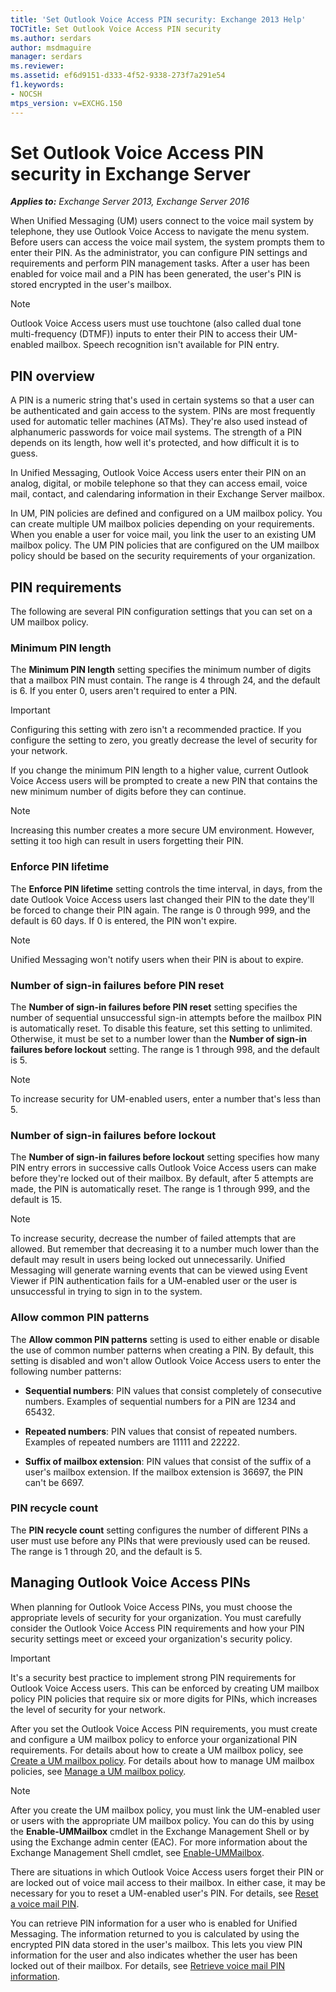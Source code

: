 ```yaml
---
title: 'Set Outlook Voice Access PIN security: Exchange 2013 Help'
TOCTitle: Set Outlook Voice Access PIN security
ms.author: serdars
author: msdmaguire
manager: serdars
ms.reviewer:
ms.assetid: ef6d9151-d333-4f52-9338-273f7a291e54
f1.keywords:
- NOCSH
mtps_version: v=EXCHG.150
---
```


# Set Outlook Voice Access PIN security in Exchange Server

_**Applies to:** Exchange Server 2013, Exchange Server 2016_

When Unified Messaging (UM) users connect to the voice mail system by telephone, they use Outlook Voice Access to navigate the menu system. Before users can access the voice mail system, the system prompts them to enter their PIN. As the administrator, you can configure PIN settings and requirements and perform PIN management tasks. After a user has been enabled for voice mail and a PIN has been generated, the user's PIN is stored encrypted in the user's mailbox.

> [!NOTE]
> Outlook Voice Access users must use touchtone (also called dual tone multi-frequency (DTMF)) inputs to enter their PIN to access their UM-enabled mailbox. Speech recognition isn't available for PIN entry.

## PIN overview
<a name="Overview"> </a>

A PIN is a numeric string that's used in certain systems so that a user can be authenticated and gain access to the system. PINs are most frequently used for automatic teller machines (ATMs). They're also used instead of alphanumeric passwords for voice mail systems. The strength of a PIN depends on its length, how well it's protected, and how difficult it is to guess.

 In Unified Messaging, Outlook Voice Access users enter their PIN on an analog, digital, or mobile telephone so that they can access email, voice mail, contact, and calendaring information in their Exchange Server mailbox.

In UM, PIN policies are defined and configured on a UM mailbox policy. You can create multiple UM mailbox policies depending on your requirements. When you enable a user for voice mail, you link the user to an existing UM mailbox policy. The UM PIN policies that are configured on the UM mailbox policy should be based on the security requirements of your organization.

## PIN requirements
<a name="Requirements"> </a>

The following are several PIN configuration settings that you can set on a UM mailbox policy.

### Minimum PIN length

The **Minimum PIN length** setting specifies the minimum number of digits that a mailbox PIN must contain. The range is 4 through 24, and the default is 6. If you enter 0, users aren't required to enter a PIN.

> [!IMPORTANT]
> Configuring this setting with zero isn't a recommended practice. If you configure the setting to zero, you greatly decrease the level of security for your network.

If you change the minimum PIN length to a higher value, current Outlook Voice Access users will be prompted to create a new PIN that contains the new minimum number of digits before they can continue.

> [!NOTE]
> Increasing this number creates a more secure UM environment. However, setting it too high can result in users forgetting their PIN.

### Enforce PIN lifetime

The **Enforce PIN lifetime** setting controls the time interval, in days, from the date Outlook Voice Access users last changed their PIN to the date they'll be forced to change their PIN again. The range is 0 through 999, and the default is 60 days. If 0 is entered, the PIN won't expire.

> [!NOTE]
> Unified Messaging won't notify users when their PIN is about to expire.

### Number of sign-in failures before PIN reset

The **Number of sign-in failures before PIN reset** setting specifies the number of sequential unsuccessful sign-in attempts before the mailbox PIN is automatically reset. To disable this feature, set this setting to unlimited. Otherwise, it must be set to a number lower than the **Number of sign-in failures before lockout** setting. The range is 1 through 998, and the default is 5.

> [!NOTE]
> To increase security for UM-enabled users, enter a number that's less than 5.

### Number of sign-in failures before lockout

The **Number of sign-in failures before lockout** setting specifies how many PIN entry errors in successive calls Outlook Voice Access users can make before they're locked out of their mailbox. By default, after 5 attempts are made, the PIN is automatically reset. The range is 1 through 999, and the default is 15.

> [!NOTE]
> To increase security, decrease the number of failed attempts that are allowed. But remember that decreasing it to a number much lower than the default may result in users being locked out unnecessarily. Unified Messaging will generate warning events that can be viewed using Event Viewer if PIN authentication fails for a UM-enabled user or the user is unsuccessful in trying to sign in to the system.

### Allow common PIN patterns

The **Allow common PIN patterns** setting is used to either enable or disable the use of common number patterns when creating a PIN. By default, this setting is disabled and won't allow Outlook Voice Access users to enter the following number patterns:

- **Sequential numbers**: PIN values that consist completely of consecutive numbers. Examples of sequential numbers for a PIN are 1234 and 65432.

- **Repeated numbers**: PIN values that consist of repeated numbers. Examples of repeated numbers are 11111 and 22222.

- **Suffix of mailbox extension**: PIN values that consist of the suffix of a user's mailbox extension. If the mailbox extension is 36697, the PIN can't be 6697.

### PIN recycle count

The **PIN recycle count** setting configures the number of different PINs a user must use before any PINs that were previously used can be reused. The range is 1 through 20, and the default is 5.

## Managing Outlook Voice Access PINs
<a name="Managing"> </a>

When planning for Outlook Voice Access PINs, you must choose the appropriate levels of security for your organization. You must carefully consider the Outlook Voice Access PIN requirements and how your PIN security settings meet or exceed your organization's security policy.

> [!IMPORTANT]
> It's a security best practice to implement strong PIN requirements for Outlook Voice Access users. This can be enforced by creating UM mailbox policy PIN policies that require six or more digits for PINs, which increases the level of security for your network.

After you set the Outlook Voice Access PIN requirements, you must create and configure a UM mailbox policy to enforce your organizational PIN requirements. For details about how to create a UM mailbox policy, see [Create a UM mailbox policy](create-um-mailbox-policy-exchange-2013-help.md). For details about how to manage UM mailbox policies, see [Manage a UM mailbox policy](manage-um-mailbox-policy-exchange-2013-help.md).

> [!NOTE]
> After you create the UM mailbox policy, you must link the UM-enabled user or users with the appropriate UM mailbox policy. You can do this by using the **Enable-UMMailbox** cmdlet in the Exchange Management Shell or by using the Exchange admin center (EAC). For more information about the Exchange Management Shell cmdlet, see [Enable-UMMailbox](/powershell/module/exchange/enable-ummailbox).

There are situations in which Outlook Voice Access users forget their PIN or are locked out of voice mail access to their mailbox. In either case, it may be necessary for you to reset a UM-enabled user's PIN. For details, see [Reset a voice mail PIN](reset-a-voice-mail-pin-exchange-2013-help.md).

You can retrieve PIN information for a user who is enabled for Unified Messaging. The information returned to you is calculated by using the encrypted PIN data stored in the user's mailbox. This lets you view PIN information for the user and also indicates whether the user has been locked out of their mailbox. For details, see [Retrieve voice mail PIN information](retrieve-voice-mail-pin-information-exchange-2013-help.md).